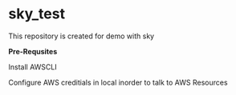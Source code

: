 # sky_test

This repository is created for demo with sky

**Pre-Requsites**

Install AWSCLI

Configure AWS creditials in local inorder to talk to AWS Resources

